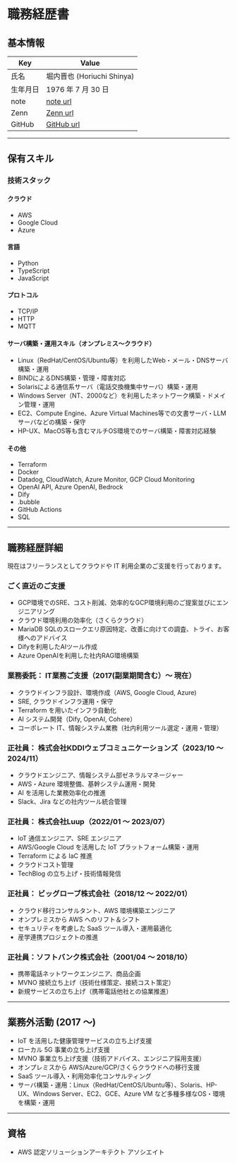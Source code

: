 # 職務経歴書

## 基本情報

| Key      | Value                                   |
| -------- | --------------------------------------- |
| 氏名     | 堀内晋也 (Horiuchi Shinya)              |
| 生年月日 | 1976 年 7 月 30 日                      |
| note     | [note url](https://note.com/chiwamaru)     |
| Zenn     | [Zenn url](https://zenn.dev/chiwamaru)     |
| GitHub   | [GitHub url](https://github.com/chiwamaru) |

---

## 保有スキル

### 技術スタック

#### クラウド

- AWS
- Google Cloud
- Azure

#### 言語

- Python
- TypeScript
- JavaScript

#### プロトコル

- TCP/IP
- HTTP
- MQTT

#### サーバ構築・運用スキル（オンプレミス〜クラウド）

- Linux（RedHat/CentOS/Ubuntu等）を利用したWeb・メール・DNSサーバ構築・運用
- BINDによるDNS構築・管理・障害対応
- Solarisによる通信系サーバ（電話交換機集中サーバ）構築・運用
- Windows Server（NT、2000など）を利用したネットワーク構築・ドメイン管理・運用
- EC2、Compute Engine、Azure Virtual Machines等での文書サーバ・LLMサーバなどの構築・保守
- HP-UX、MacOS等も含むマルチOS環境でのサーバ構築・障害対応経験

#### その他

- Terraform
- Docker
- Datadog, CloudWatch, Azure Monitor, GCP Cloud Monitoring
- OpenAI API, Azure OpenAI, Bedrock
- Dify
- .bubble
- GitHub Actions
- SQL

---

## 職務経歴詳細

現在はフリーランスとしてクラウドや IT 利用企業のご支援を行っております。

### ごく直近のご支援
- GCP環境でのSRE、コスト削減、効率的なGCP環境利用のご提案並びにエンジニアリング
- クラウド環境利用の効率化（さくらクラウド）
- MariaDB SQLのスロークエリ原因特定、改善に向けての調査、トライ、お客様へのアドバイス
- Difyを利用したAIツール作成
- Azure OpenAIを利用した社内RAG環境構築

### 業務委託： IT業務ご支援（2017(副業期間含む）〜 現在）

- クラウドインフラ設計、環境作成（AWS, Google Cloud, Azure)
- SRE, クラウドインフラ運用・保守
- Terraform を用いたインフラ自動化
- AI システム開発（Dify, OpenAI, Cohere）
- コーポレート IT、情報システム業務（社内利用ツール選定・運用・管理）

### 正社員： 株式会社KDDIウェブコミュニケーションズ（2023/10 〜 2024/11）

- クラウドエンジニア、情報システム部ゼネラルマネージャー
- AWS・Azure 環境整備、基幹システム運用・開発
- AI を活用した業務効率化の推進
- Slack、Jira などの社内ツール統合管理

### 正社員： 株式会社Luup（2022/01 〜 2023/07）

- IoT 通信エンジニア、SRE エンジニア
- AWS/Google Cloud を活用した IoT プラットフォーム構築・運用
- Terraform による IaC 推進
- クラウドコスト管理
- TechBlog の立ち上げ・技術情報発信

### 正社員： ビッグローブ株式会社（2018/12 〜 2022/01）

- クラウド移行コンサルタント、AWS 環境構築エンジニア
- オンプレミスから AWS へのリフト＆シフト
- セキュリティを考慮した SaaS ツール導入・運用最適化
- 産学連携プロジェクトの推進

### 正社員：ソフトバンク株式会社（2001/04 〜 2018/10）

- 携帯電話ネットワークエンジニア、商品企画
- MVNO 接続立ち上げ（技術仕様策定、接続コスト策定）
- 新規サービスの立ち上げ（携帯電話他社との協業推進）

---

## 業務外活動 (2017 ～)

- IoT を活用した健康管理サービスの立ち上げ支援
- ローカル 5G 事業の立ち上げ支援
- MVNO 事業立ち上げ支援（技術アドバイス、エンジニア採用支援）
- オンプレミスから AWS/Azure/GCP/さくらクラウドへの移行支援
- SaaS ツール導入・利用効率化コンサルティング
- サーバ構築・運⽤：Linux（RedHat/CentOS/Ubuntu等）、Solaris、HP-UX、Windows Server、EC2、GCE、Azure VM など多種多様なOS・環境を構築・運用

---

## 資格

- AWS 認定ソリューションアーキテクト アソシエイト
